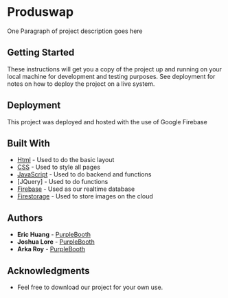 # Produswap

One Paragraph of project description goes here

## Getting Started

These instructions will get you a copy of the project up and running on your local machine for development and testing purposes. See deployment for notes on how to deploy the project on a live system.

## Deployment

This project was deployed and hosted with the use of Google Firebase

## Built With

* [Html](http://www.dropwizard.io/1.0.2/docs/) - Used to do the basic layout
* [CSS](https://maven.apache.org/) - Used to style all pages
* [JavaScript](https://rometools.github.io/rome/) - Used to do backend and functions
* [JQuery] - Used to do functions
* [Firebase](https://firebase.google.com/) - Used as our realtime database
* [Firestorage](https://firebase.google.com/docs/storage/) - Used to store images on the cloud

## Authors

* **Eric Huang** - [PurpleBooth](https://github.com/Ericwhh)
* **Joshua Lore** - [PurpleBooth](https://github.com/Swoshua)
* **Arka Roy** - [PurpleBooth](https://github.com/RoyArka)

## Acknowledgments

* Feel free to download our project for your own use.

